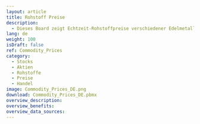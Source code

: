 ```yaml
---
layout: article
title: Rohstoff Preise
description: 
  - Dieses Board zeigt Echtzeit-Rohstoffpreise verschiedener Edelmetalle an, z.b. Gold, Silber, etc.
lang: de
weight: 100
isDraft: false
ref: Commodity_Prices
category:
  - Stocks
  - Aktien
  - Rohstoffe
  - Preise
  - Handel
image: Commodity_Prices_DE.png
download: Commodity_Prices_DE.pbmx
overview_description:
overview_benefits:
overview_data_sources:
---
```

